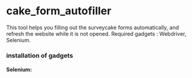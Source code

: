 # cake_form_autofiller
This tool helps you filling out the surveycake forms automatically, and refresh the website while it is not opened. 
Required gadgets : Webdriver, Selenium.

### installation of gadgets
#### Selenium:
